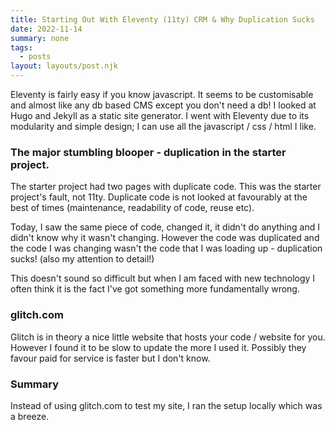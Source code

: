 ```yaml
---
title: Starting Out With Eleventy (11ty) CRM & Why Duplication Sucks
date: 2022-11-14
summary: none
tags:
  - posts
layout: layouts/post.njk
---
```


Eleventy is fairly easy if you know javascript.  It seems to be customisable and almost like any db based CMS except you don't need a db!
I looked at Hugo and Jekyll as a static site generator.  I went with Eleventy due to its modularity and simple design; I can use all the
javascript / css / html I like.

### The major stumbling blooper - duplication in the starter project.

The starter project had two pages with duplicate code.  This was the starter project's fault, not 11ty.
Duplicate code is not looked at favourably at the best of times (maintenance, readability of code, reuse etc).  

Today, I saw the same piece of code, changed it, it didn't do anything and I didn't know why it wasn't changing.  However the code was duplicated and the code I was changing wasn't the code that I was loading up - duplication sucks! (also my attention to detail!)

This doesn't sound so difficult but when I am faced with new technology I often think it is the fact I've got something more fundamentally wrong.

### glitch.com

Glitch is in theory a nice little website that hosts your code / website for you.  However I found it to be slow to update the more I used it.
Possibly they favour paid for service is faster but I don't know.

### Summary

Instead of using glitch.com to test my site, I ran the setup locally which was a breeze.

